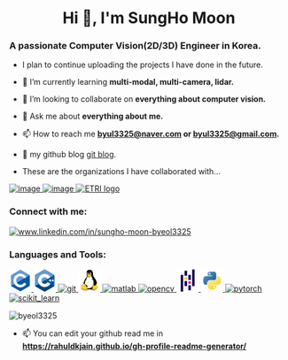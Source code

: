 <h1 align="center">Hi 👋, I'm SungHo Moon</h1>
<h3 align="left">A passionate Computer Vision(2D/3D) Engineer in Korea.</h3>

- I plan to continue uploading the projects I have done in the future.

- 🌱 I’m currently learning **multi-modal, multi-camera, lidar.**

- 👯 I’m looking to collaborate on **everything about computer vision.**

- 💬 Ask me about **everything about me.**

- 📫 How to reach me **byul3325@naver.com or byul3325@gmail.com.**

- 🙊	my github blog [git blog](https://byeol3325.github.io/).

- These are the organizations I have collaborated with...
<a href="https://www.hyundai.com/" target="_blank" rel="noreferrer">
  <img src="https://i.namu.wiki/i/Q84V6f1ELUScZgEuhgKI-eU5yoge3t4m3Nqe8TsEnx2GQDwRnIJirrUIQk9pT7XCyldIyDnybdPAuwfCj_YxqxdUa-jm3KGnOs2EJ3wFk-qLLKju6RrE1LcY7uLfJWQcOmPjFodJ3gzRtk8gtlGJHQ.svg" alt="image" width="40" height="40"/> </a> <a href="https://www.keti.re.kr/main/main.php" target="_blank" rel="noreferrer"> <img src="https://i.namu.wiki/i/Mhak4kbuIU1rai4wjaZxsLKfoG3PWHqePWDPaX0IOiJ-6P0k7K3JdV0cIDjDVfG2DFpC9DiMn-muUki2PhJJTrjN6cqvIWzflAB0EyfqKw391Nd0GRnejzzbVPEuB0NbVXfjBOM1XJ_dzpV0xtF6MQ.svg" alt="image" width="40" height="40"/> </a> <a href="https://www.etri.re.kr/intro.html" target="_blank" rel="noreferrer"> <img src="https://i.namu.wiki/i/FgOu7l_SMB9E7VFeMWCGGQYFZwiO7H70Mbxc7w2CRyO55_Ux3IeHghP-ZnWjxZEAORcn7E2_UGyKa15dFk0NV9HPlLb_wyOekpSMEOe7WreCTzBTt4oxEuwBdmte4pq8wHJWd44y32k3DTJ2UbR8mg.svg" alt="ETRI logo" width="40" height="40"/> </a>


  

<h3 align="left">Connect with me:</h3>
<p align="left">
<a href="https://www.linkedin.com/in/sungho-moon-byeol3325" target="blank"><img align="center" src="https://raw.githubusercontent.com/rahuldkjain/github-profile-readme-generator/master/src/images/icons/Social/linked-in-alt.svg" alt="www.linkedin.com/in/sungho-moon-byeol3325" height="30" width="40" /></a>
</p>

<h3 align="left">Languages and Tools:</h3>
<p align="left"> <a href="https://www.cprogramming.com/" target="_blank" rel="noreferrer"> <img src="https://raw.githubusercontent.com/devicons/devicon/master/icons/c/c-original.svg" alt="c" width="40" height="40"/> </a> <a href="https://www.w3schools.com/cpp/" target="_blank" rel="noreferrer"> <img src="https://raw.githubusercontent.com/devicons/devicon/master/icons/cplusplus/cplusplus-original.svg" alt="cplusplus" width="40" height="40"/> </a> <a href="https://git-scm.com/" target="_blank" rel="noreferrer"> <img src="https://www.vectorlogo.zone/logos/git-scm/git-scm-icon.svg" alt="git" width="40" height="40"/> </a> <a href="https://www.linux.org/" target="_blank" rel="noreferrer"> <img src="https://raw.githubusercontent.com/devicons/devicon/master/icons/linux/linux-original.svg" alt="linux" width="40" height="40"/> </a> <a href="https://www.mathworks.com/" target="_blank" rel="noreferrer"> <img src="https://upload.wikimedia.org/wikipedia/commons/2/21/Matlab_Logo.png" alt="matlab" width="40" height="40"/> </a> <a href="https://opencv.org/" target="_blank" rel="noreferrer"> <img src="https://www.vectorlogo.zone/logos/opencv/opencv-icon.svg" alt="opencv" width="40" height="40"/> </a> <a href="https://pandas.pydata.org/" target="_blank" rel="noreferrer"> <img src="https://raw.githubusercontent.com/devicons/devicon/2ae2a900d2f041da66e950e4d48052658d850630/icons/pandas/pandas-original.svg" alt="pandas" width="40" height="40"/> </a> <a href="https://www.python.org" target="_blank" rel="noreferrer"> <img src="https://raw.githubusercontent.com/devicons/devicon/master/icons/python/python-original.svg" alt="python" width="40" height="40"/> </a> <a href="https://pytorch.org/" target="_blank" rel="noreferrer"> <img src="https://www.vectorlogo.zone/logos/pytorch/pytorch-icon.svg" alt="pytorch" width="40" height="40"/> </a> <a href="https://scikit-learn.org/" target="_blank" rel="noreferrer"> <img src="https://upload.wikimedia.org/wikipedia/commons/0/05/Scikit_learn_logo_small.svg" alt="scikit_learn" width="40" height="40"/> </a> </p>

<p><img align="center" src="https://github-readme-stats.vercel.app/api/top-langs?username=byeol3325&show_icons=true&locale=en&layout=compact" alt="byeol3325" /></p>

- 📫 You can edit your github read me in **https://rahuldkjain.github.io/gh-profile-readme-generator/**
